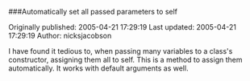 ###Automatically set all passed parameters to self

Originally published: 2005-04-21 17:29:19
Last updated: 2005-04-21 17:29:19
Author: nicksjacobson 

I have found it tedious to, when passing many variables to a class's constructor, assigning them all to self.  This is a method to assign them automatically.  It works with default arguments as well.